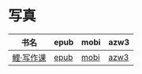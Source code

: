 # 写真

| 书名 | epub | mobi | azw3 |
| --- | --- | --- | --- |
| [鲤·写作课](http://ct.dalanmei.com/f/31084289-572120951-3bac28) | [epub](http://ct.dalanmei.com/f/31084289-572120951-3bac28) | [mobi](http://ct.dalanmei.com/f/31084289-571596519-dc7bff) | [azw3](http://ct.dalanmei.com/f/31084289-571977536-3e139f) |
